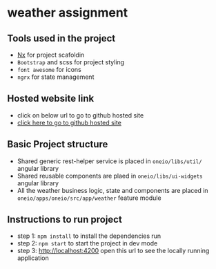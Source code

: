 # weather assignment

## Tools used in the project

- [Nx](https://nx.dev) for project scafoldin
- `Bootstrap` and scss for project styling
- `font awesome` for icons
- `ngrx` for state management

## Hosted website link
- click on below url to go to github hosted site
- [click here to go to github hosted site](https://deepak7panwar.github.io/oneioweather/#/weather)
## Basic Project structure

- Shared generic rest-helper service is placed in `oneio/libs/util/` angular library
- Shared reusable components are plaed in `oneio/libs/ui-widgets` angular library
- All the weather business logic, state and components are placed in `oneio/apps/oneio/src/app/weather` feature module

## Instructions to run project

- step 1: `npm install` to install the dependencies run
- step 2: `npm start` to start the project in dev mode
- step 3: [http://localhost:4200](http://localhost:4200) open this url to see the locally running application




